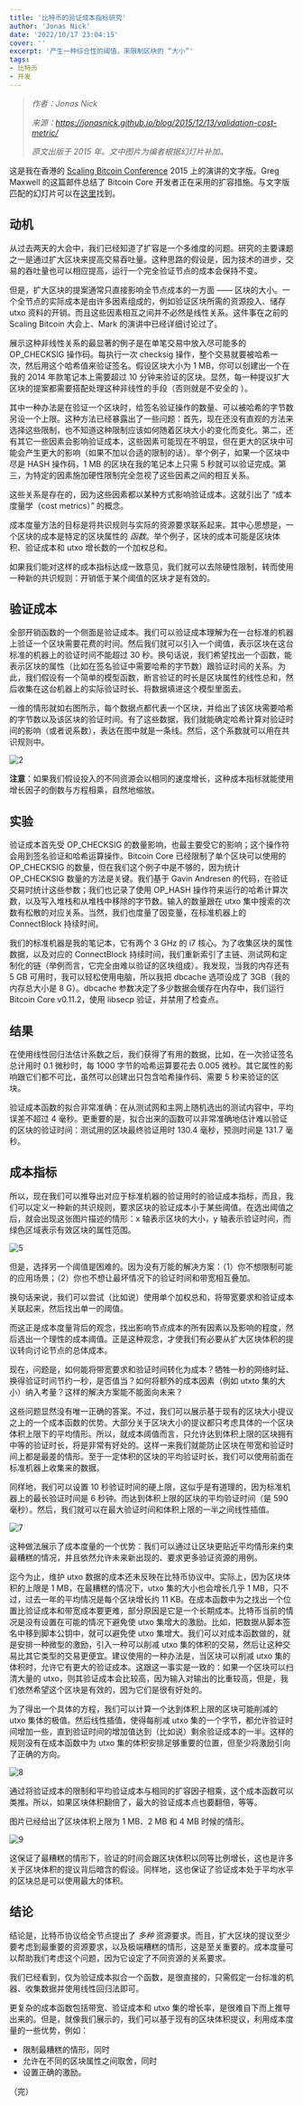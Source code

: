 ```yaml
---
title: '比特币的验证成本指标研究'
author: 'Jonas Nick'
date: '2022/10/17 23:04:15'
cover: ''
excerpt: '产生一种综合性的阈值，来限制区块的 “大小”'
tags:
- 比特币
- 开发
---
```



> *作者：Jonas Nick*
>
> *来源：<https://jonasnick.github.io/blog/2015/12/13/validation-cost-metric/>*
>
> *原文出版于 2015 年。文中图片为编者根据幻灯片补加。*



这是我在香港的 [Scaling Bitcoin Conference](https://scalingbitcoin.org/hongkong2015/) 2015 上的演讲的文字版。Greg Maxwell 的这篇邮件总结了 Bitcoin Core 开发者正在采用的扩容措施。与文字版匹配的幻灯片可以在[这里](https://github.com/jonasnick/jonasnick.github.com/raw/master/files/Validation-cost%20Metric.pdf)找到。

## 动机

从过去两天的大会中，我们已经知道了扩容是一个多维度的问题。研究的主要课题之一是通过扩大区块来提高交易吞吐量。这种思路的假设是，因为技术的进步，交易的吞吐量也可以相应提高，运行一个完全验证节点的成本会保持不变。

但是，扩大区块的提案通常只直接影响全节点成本的一方面 —— 区块的大小。一个全节点的实际成本是由许多因素组成的，例如验证区块所需的资源投入、储存 utxo 资料的开销。而且这些因素相互之间并不必然是线性关系。这件事在之前的 Scaling Bitcoin 大会上、Mark 的演讲中已经详细讨论过了。

展示这种非线性关系的最显著的例子是在单笔交易中放入尽可能多的 OP_CHECKSIG 操作码。每执行一次 checksig 操作，整个交易就要被哈希一次，然后用这个哈希值来验证签名。假设区块大小为 1 MB，你可以创建出一个在我的 2014 年款笔记本上需要超过 10 分钟来验证的区块。显然，每一种提议扩大区块的提案都需要搭配处理这种非线性的手段（否则就是不安全的 ）。

其中一种办法是在验证一个区块时，给签名验证操作的数量、可以被哈希的字节数另设一个上限。这种方法已经暴露出了一些问题：首先，现在还没有直观的方法来选择这些限制，也不知道这种限制应该如何随着区块大小的变化而变化。第二，还有其它一些因素会影响验证成本，这些因素可能现在不明显，但在更大的区块中可能会产生更大的影响（如果不加以合适的限制的话）。举个例子，如果一个区块中尽是 HASH 操作码，1 MB 的区块在我的笔记本上只需 5 秒就可以验证完成。第三，为特定的因素施加硬性限制完全忽视了这些因素之间的相互关系。

这些关系是存在的，因为这些因素都以某种方式影响验证成本。这就引出了 “成本度量学（cost metrics）” 的概念。

成本度量方法的目标是将共识规则与实际的资源要求联系起来。其中心思想是，一个区块的成本是特定的区块属性的 *函数*。举个例子，区块的成本可能是区块体积、验证成本和 utxo 增长数的一个加权总和。

如果我们能对这样的成本指标达成一致意见，我们就可以去除硬性限制，转而使用一种新的共识规则：开销低于某个阈值的区块才是有效的。

## 验证成本

全部开销函数的一个侧面是验证成本。我们可以验证成本理解为在一台标准的机器上验证一个区块需要花费的时间。然后我们就可以引入一个阈值，表示区块在这台标准的机器上的验证时间不能超过 30 秒。换句话说，我们希望找出一个函数，能表示区块的属性（比如在签名验证中需要哈希的字节数）跟验证时间的关系。为此，我们假设有一个简单的模型函数，断言验证的时长是区块属性的线性总和，然后收集在这台机器上的实际验证时长、将数据填进这个模型里面去。

一维的情形就如右图所示，每个数据点都代表一个区块，并给出了该区块需要哈希的字节数以及该区块的验证时间。有了这些数据，我们就能确定哈希计算对验证时间的影响（或者说系数），表达在图中就是一条线。然后，这个系数就可以用在共识规则中。

![2](../images/a-validation-cost-metric-for-bitcoin/2.png)

**注意**：如果我们假设投入的不同资源会以相同的速度增长，这种成本指标就能使用增长因子的倒数与方程相乘，自然地缩放。

## 实验

验证成本首先受 OP_CHECKSIG 的数量影响，也最主要受它的影响；这个操作符会用到签名验证和哈希运算操作。Bitcoin Core 已经限制了单个区块可以使用的 OP_CHECKSIG 的数量，但在我们这个例子中是不够的，因为统计 OP_CHECKSIG 数量的方法是关键。我们基于 Gavin Andresen 的代码，在验证交易时统计这些参数；我们也记录了使用 OP_HASH 操作符来运行的哈希计算次数，以及写入堆栈和从堆栈中移除的字节数。输入的数量跟在 utxo 集中搜索的次数有松散的对应关系。当然，我们也度量了因变量，在标准机器上的 ConnectBlock 持续时间。

我们的标准机器是我的笔记本，它有两个 3 GHz 的 i7 核心。为了收集区块的属性数据，以及对应的 ConnectBlock 持续时间，我们重新索引了主链、测试网和定制化的链（举例而言，它完全由难以验证的区块组成）。我发现，当我的内存还有 5 GB 可用时，我可以轻松使用电脑，所以我把 dbcache 选项设成了 3GB（我的内存总大小是 8 G）。dbcache 参数决定了多少数据会缓存在内存中，我们运行 Bitcoin Core v0.11.2，使用 libsecp 验证，并禁用了检查点。

## 结果

在使用线性回归法估计系数之后，我们获得了有用的数据，比如，在一次验证签名总计用时 0.1 微秒时，每 1000 字节的哈希运算要花去 0.005 微秒。其它属性的影响跟它们都不可比，虽然可以创建出只包含哈希操作码、需要 5 秒来验证的区块。

验证成本函数的拟合非常准确：在从测试网和主网上随机选出的测试内容中，平均误差不超过 4 毫秒。更重要的是，拟合出来的函数可以非常准确地估计难以验证的区块的验证时间：测试用的区块最终验证用时 130.4 毫秒，预测时间是 131.7 毫秒。

## 成本指标

所以，现在我们可以推导出对应于标准机器的验证用时的验证成本指标，而且，我们可以定义一种新的共识规则，要求区块的验证成本小于某些阈值。在选出阈值之后，就会出现这张图片描述的情形：x 轴表示区块的大小，y 轴表示验证时间，而绿色区域表示有效区块的属性范围。

![5](../images/a-validation-cost-metric-for-bitcoin/5.png)

但是，选择另一个阈值是困难的。因为没有万能的解决方案：（1）你不想限制可能的应用场景；（2）你也不想让最坏情况下的验证时间和带宽相互叠加。

换句话来说，我们可以尝试（比如说）使用单个加权总和，将带宽要求和验证成本关联起来，然后找出单一的阈值。

而这正是成本度量背后的观念，找出影响节点成本的所有因素以及影响的程度，然后选出一个理性的成本阈值。正是这种观念，才使我们有必要从扩大区块体积的提议转向讨论节点的总体成本。

现在，问题是，如何能将带宽要求和验证时间转化为成本？牺牲一秒的网络时延、换得验证时间节约一秒，是否值当？如何将额外的成本因素（例如 utxto 集的大小）纳入考量？这样的解决方案能不能面向未来？

这些问题显然没有唯一正确的答案。不过，我们可以展示基于现有的区块大小提议之上的一个成本函数的优势。大部分关于区块大小的提议都只考虑具体的一个区块体积上限下的平均情形。所以，就成本阈值而言，只允许达到体积上限的区块拥有中等的验证时长，将是非常有好处的。这样一来我们就能防止区块在带宽和验证时间上都是最差的情形。至于一定体积的区块的平均验证时长，我们可以使用前面在标准机器上收集来的数据。

同样地，我们可以设置 10 秒验证时间的硬上限，这似乎是有道理的，因为标准机器上的最长验证时间是 6 秒钟。而达到体积上限的区块的平均验证时间（是 590 毫秒）。然后，我们就可以在最大验证时间和体积上限的一半之间线性插值。

![7](../images/a-validation-cost-metric-for-bitcoin/7.png)

这种做法展示了成本度量的一个优势：我们可以通过让区块更贴近平均情形来约束最糟糕的情况，并且依然允许未来新出现的、要求更多验证资源的用例。

迄今为止，维护 utxo 数据的成本还未反映在比特币协议中。实际上，因为区块体积的上限是 1 MB，在最糟糕的情况下，utxo 集的大小也会增长几乎 1 MB，只不过，过去一年的平均情况是每个区块增长约 11 KB。在成本函数中为之找出一个位置比验证成本和带宽成本要更难，部分原因是它是一个长期成本。比特币当前的情况是没有设置在可能的情况下避免使 utxo 集增大的激励。比如，把数据从脚本签名中移到脚本公钥中，就可以避免使  utxo 集增大。我们可以对成本函数做的，就是安排一种微型的激励，引入一种可以削减 utxo 集的体积的交易，然后让这种交易比其它类型的交易更便宜。建议使用的一种办法是，当区块可以削减 utxo 集的体积时，允许它有更大的验证成本。这跟这一事实是一致的：如果一个区块可以扫清大量的 utxo，则其验证成本会比较高，因为输入对输出的比重较高，但是，我们依然希望这个区块是有效的，因为它们是很有好处的。

为了得出一个具体的方程，我们可以计算一个达到体积上限的区块可能削减的 utxo 集体的极值。然后线性插值，使得每削减 utxo 集的一个字节，都允许验证时间增加一些，直到验证时间的增加值达到（比如说）剩余验证成本的一半。这样的规则没有在成本函数中为 utxo 集的体积安排足够重要的位置，但至少将激励引向了正确的方向。

![8](../images/a-validation-cost-metric-for-bitcoin/8.png)

通过将验证成本的限制和平均验证成本与相同的扩容因子相乘，这个成本函数可以类推。所以，如果区块体积翻倍了，最大的验证成本点也要翻倍，等等。

图片已经给出了区块体积上限为 1 MB、2 MB 和 4 MB 时候的情形。

![9](../images/a-validation-cost-metric-for-bitcoin/9.png)

这保证了最糟糕的情形下，验证的时间会跟区块体积以同等比例增长，这也是许多关于区块体积的提议背后暗含的假设。同样地，这也保证了验证成本处于平均水平的区块总是可以使用最大的体积。

## 结论

结论是，比特币协议给全节点提出了 *多种* 资源要求。而且，扩大区块的提议至少要考虑到最重要的资源要求，以及极端糟糕的情形，这是至关重要的。成本度量可以帮助我们考虑这个问题，因为它设定了不同资源的关系要求。

我们已经看到，仅为验证成本拟合一个函数，是很直接的，只需假定一台标准的机器、收集数据并使用线性回归法即可。

更复杂的成本函数包括带宽、验证成本和 utxo 集的增长率，是很难自下而上推导出来的。但是，就像我们展示的，我们可以基于现有的区块体积提议，利用成本度量的一些优势，例如：

- 限制最糟糕的情形，同时
- 允许在不同的区块属性之间取舍，同时
- 设置正确的激励。

（完）



 